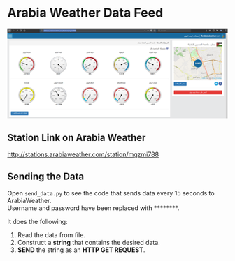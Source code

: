 # Arabia Weather Data Feed
![station](station.png)

## Station Link on Arabia Weather
<http://stations.arabiaweather.com/station/mgzmi788>

## Sending the Data  
Open `send_data.py` to see the code that sends data every 15 seconds to ArabiaWeather.  
Username and password have been replaced with ********.  

It does the following:  
1. Read the data from file.  
2. Construct a __string__ that contains the desired data.  
3. __SEND__ the string as an __HTTP GET REQUEST__.  
